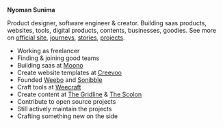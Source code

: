 **Nyoman Sunima**

Product designer, software engineer & creator. Building saas products, websites, tools, digital products, contents, businesses, goodies. See more on [official site](https://nyomansunima.com), [journeys](https://nyomansunima.com/journeys), [stories](https://nyomansunima.com/stories), [projects](https://nyomansunima.com/crafts).


- Working as freelancer
- Finding & joining good teams
- Building saas at [Moono](https://moono.site)
- Create website templates at [Creevoo](https://creevoo.store)
- Founded [Weebo](https://tryweebo.one) and [Sonibble](https://usesonibble.site)
- Craft tools at [Weecraft](https://weecraft.site)
- Create content at [The Gridline](https://thegridline.site) & [The Scolon](https://thescolon.site)
- Contribute to open source projects
- Still actively maintain the projects
- Crafting something new on the side
